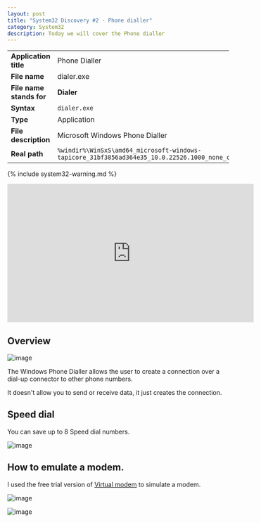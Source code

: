 ```yaml
---
layout: post
title: "System32 Discovery #2 - Phone dialler"
category: System32
description: Today we will cover the Phone dialler
---
```


|||
|-|-|
|<b>Application title</b>|Phone Dialler|
|<b>File name</b>|dialer.exe|
|<b>File name stands for</b>|<b>Dialer</b>|
|<b>Syntax</b>|`dialer.exe`|
|<b>Type</b>|Application|
|<b>File description</b>|Microsoft Windows Phone Dialler|
|<b>Real path</b>|`%windir%\WinSxS\amd64_microsoft-windows-tapicore_31bf3856ad364e35_10.0.22526.1000_none_c511b7f7427de12a\dialer.exe`|

{% include system32-warning.md %}

<iframe width="560" height="315" src="https://www.youtube.com/embed/4CS7MMSJAVw" title="YouTube video player" frameborder="0" allow="accelerometer; autoplay; clipboard-write; encrypted-media; gyroscope; picture-in-picture" allowfullscreen></iframe>

## Overview

![image](https://user-images.githubusercontent.com/58633848/147759798-07f981e8-c546-4376-ad25-e4322a420c92.png)

The Windows Phone Dialler allows the user to create a connection over a dial-up connector to other phone numbers.

It doesn't allow you to send or receive data, it just creates the connection.

## Speed dial

You can save up to 8 Speed dial numbers.

![image](https://user-images.githubusercontent.com/58633848/147759990-ce943d3d-c634-4512-9438-9360b9e92b15.png)

## How to emulate a modem.

I used the free trial version of [Virtual modem](https://www.virtual-modem.com/) to simulate a modem.

![image](https://user-images.githubusercontent.com/58633848/147765268-50c5933a-7388-4192-a07f-e9362199bf35.png)

![image](https://user-images.githubusercontent.com/58633848/147765297-de0d39f4-c9a9-4135-96e2-dd3326492a20.png)
